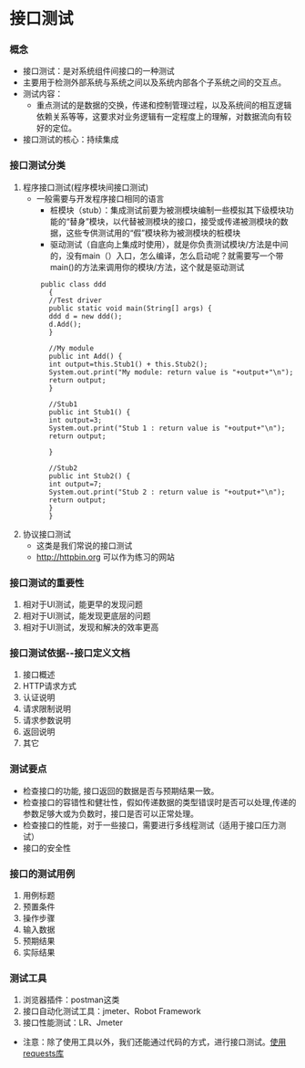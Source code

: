 # 接口测试
### 概念
* 接口测试：是对系统组件间接口的一种测试
* 主要用于检测外部系统与系统之间以及系统内部各个子系统之间的交互点。
* 测试内容：
  * 重点测试的是数据的交换，传递和控制管理过程，以及系统间的相互逻辑依赖关系等等，这要求对业务逻辑有一定程度上的理解，对数据流向有较好的定位。
* 接口测试的核心：持续集成

### 接口测试分类
1. 程序接口测试(程序模块间接口测试)
   * 一般需要与开发程序接口相同的语言
     * 桩模块（stub）：集成测试前要为被测模块编制一些模拟其下级模块功能的“替身”模块，以代替被测模块的接口，接受或传递被测模块的数据，这些专供测试用的“假”模块称为被测模块的桩模块
     * 驱动测试（自底向上集成时使用），就是你负责测试模块/方法是中间的，没有main（）入口，怎么编译，怎么启动呢？就需要写一个带main()的方法来调用你的模块/方法，这个就是驱动测试
     ```
      public class ddd
        {
        //Test driver
        public static void main(String[] args) {
        ddd d = new ddd();
        d.Add();
        }

        //My module
        public int Add() {
        int output=this.Stub1() + this.Stub2();
        System.out.print("My module: return value is "+output+"\n");
        return output;
        }

        //Stub1
        public int Stub1() {
        int output=3;
        System.out.print("Stub 1 : return value is "+output+"\n");
        return output;

        }

        //Stub2
        public int Stub2() {
        int output=7;
        System.out.print("Stub 2 : return value is "+output+"\n");
        return output;
        }
        }
     ```
2. 协议接口测试
   * 这类是我们常说的接口测试
   * http://httpbin.org 可以作为练习的网站

### 接口测试的重要性
1. 相对于UI测试，能更早的发现问题
2. 相对于UI测试，能发现更底层的问题
3. 相对于UI测试，发现和解决的效率更高

### 接口测试依据--接口定义文档
1. 接口概述
2. HTTP请求方式
3. 认证说明
4. 请求限制说明
5. 请求参数说明
6. 返回说明
7. 其它

### 测试要点
* 检查接口的功能, 接口返回的数据是否与预期结果一致。
* 检查接口的容错性和健壮性，假如传递数据的类型错误时是否可以处理,传递的参数足够大或为负数时，接口是否可以正常处理。
* 检查接口的性能，对于一些接口，需要进行多线程测试（适用于接口压力测试）
* 接口的安全性

### 接口的测试用例
1. 用例标题
2. 预置条件
3. 操作步骤
4. 输入数据
5. 预期结果
6. 实际结果

### 测试工具
1. 浏览器插件：postman这类
2. 接口自动化测试工具：jmeter、Robot Framework
3. 接口性能测试：LR、Jmeter
* 注意：除了使用工具以外，我们还能通过代码的方式，进行接口测试。[使用requests库](../python/communication/py_requests.md)

